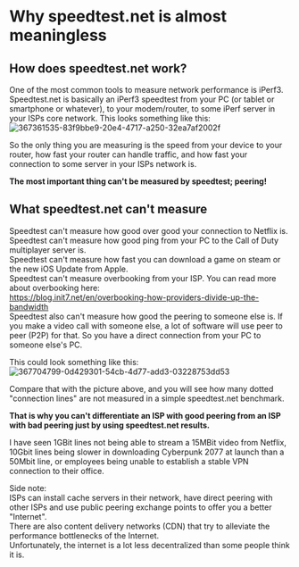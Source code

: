 # Why speedtest.net is almost meaningless

## How does speedtest.net work?
One of the most common tools to measure network performance is iPerf3. 
Speedtest.net is basically an iPerf3 speedtest from your PC (or tablet or smartphone or whatever), to your modem/router, to some iPerf server in your ISPs core network. 
This looks something like this:
![367361535-83f9bbe9-20e4-4717-a250-32ea7af2002f](https://github.com/user-attachments/assets/906c31bb-b52f-410b-8322-e606dae1c914)

So the only thing you are measuring is the speed from your device to your router, how fast your router can handle traffic, and how fast your connection to some server in your ISPs network is. 

**The most important thing can't be measured by speedtest; peering!**

## What speedtest.net can't measure
Speedtest can't measure how good over good your connection to Netflix is.    
Speedtest can't measure how good ping from your PC to the Call of Duty multiplayer server is.  
Speedtest can't measure how fast you can download a game on steam or the new iOS Update from Apple.  
Speedtest can't measure overbooking from your ISP. You can read more about overbooking here:  
https://blog.init7.net/en/overbooking-how-providers-divide-up-the-bandwidth  
Speedtest also can't measure how good the peering to someone else is. If you make a video call with someone else, a lot of software will use peer to peer (P2P) for that. So you have a direct connection from your PC to someone else's PC.

This could look something like this:
![367704799-0d429301-54cb-4d77-add3-03228753dd53](https://github.com/user-attachments/assets/bdbee955-4d3d-407a-a407-da454fe5de0d)

Compare that with the picture above, and you will see how many dotted "connection lines" are not measured in a simple speedtest.net benchmark.  

**That is why you can't differentiate an ISP with good peering from an ISP with bad peering just by using speedtest.net results.**  

I have seen 1GBit lines not being able to stream a 15MBit video from Netflix, 10Gbit lines being slower in downloading Cyberpunk 2077 at launch than a 50Mbit line, or employees being unable to establish a stable VPN connection to their office. 

Side note:  
ISPs can install cache servers in their network, have direct peering with other ISPs and use public peering exchange points to offer you a better "Internet".  
There are also content delivery networks (CDN) that try to alleviate the performance bottlenecks of the Internet.  
Unfortunately, the internet is a lot less decentralized than some people think it is. 







